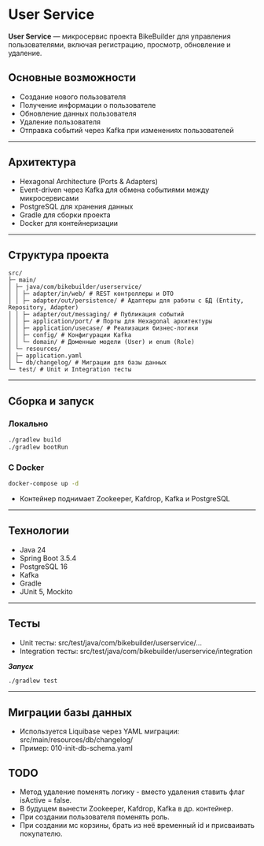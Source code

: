 # User Service

**User Service** — микросервис проекта BikeBuilder для управления пользователями,
включая регистрацию, просмотр, обновление и удаление.

## Основные возможности

- Создание нового пользователя
- Получение информации о пользователе
- Обновление данных пользователя
- Удаление пользователя
- Отправка событий через Kafka при изменениях пользователей

---

## Архитектура

- Hexagonal Architecture (Ports & Adapters)
- Event-driven через Kafka для обмена событиями между микросервисами
- PostgreSQL для хранения данных
- Gradle для сборки проекта
- Docker для контейнеризации

---

## Структура проекта

```
src/
├─ main/
│ ├─ java/com/bikebuilder/userservice/
│ │ ├─ adapter/in/web/ # REST контроллеры и DTO
│ │ ├─ adapter/out/persistence/ # Адаптеры для работы с БД (Entity, Repository, Adapter)
│ │ ├─ adapter/out/messaging/ # Публикация событий
│ │ ├─ application/port/ # Порты для Hexagonal архитектуры
│ │ ├─ application/usecase/ # Реализация бизнес-логики
│ │ ├─ config/ # Конфигурации Kafka
│ │ └─ domain/ # Доменные модели (User) и enum (Role)
│ └─ resources/
│ ├─ application.yaml
│ └─ db/changelog/ # Миграции для базы данных
└─ test/ # Unit и Integration тесты
```

---

## Сборка и запуск

### Локально

```bash
./gradlew build
./gradlew bootRun
```

### С Docker

```bash
docker-compose up -d
```
- Контейнер поднимает Zookeeper, Kafdrop, Kafka и PostgreSQL

---

## Технологии

- Java 24
- Spring Boot 3.5.4
- PostgreSQL 16
- Kafka
- Gradle
- JUnit 5, Mockito

---

## Тесты

- Unit тесты: src/test/java/com/bikebuilder/userservice/...
- Integration тесты: src/test/java/com/bikebuilder/userservice/integration

***Запуск***

```bash
./gradlew test
```

---

## Миграции базы данных

- Используется Liquibase через YAML миграции: src/main/resources/db/changelog/
- Пример: 010-init-db-schema.yaml

## TODO

- Метод удаление поменять логику - вместо удаления ставить флаг isActive = false.
- В будущем вынести Zookeeper, Kafdrop, Kafka в др. контейнер.
- При создании пользователя поменять роль.
- При создании мс корзины, брать из неё временный id и присваивать покупателю.